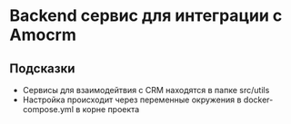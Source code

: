# Backend сервис для интеграции с Amocrm

## Подсказки
- Сервисы для взаимодейтвия с CRM находятся в папке src/utils
- Настройка происходит через переменные окружения в docker-compose.yml в корне проекта